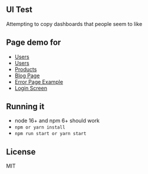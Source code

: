 ## UI Test

Attempting to copy dashboards that people seem to like

## Page demo for 

- [Users](http://localhost:3000/dashboard/app)
- [Users](http://localhost:3000/dashboard/user)
- [Products](http://localhost:3000/dashboard/products)
- [Blog Page](http://localhost:3000/dashboard/blog)
- [Error Page Example](http://localhost:3000/404)
- [Login Screen](http://localhost:3000/login)

## Running it

- node 16+ and npm 6+ should work
- `npm or yarn install`
- `npm run start or yarn start`

## License

MIT